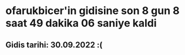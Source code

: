 # ofarukbicer'in gidisine son 8 gun 8 saat 49 dakika 06 saniye kaldi

## Gidis tarihi: 30.09.2022 :(